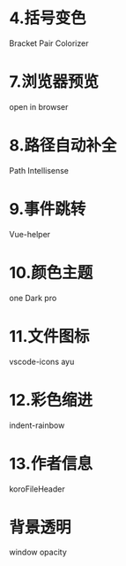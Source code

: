 <!--
 * @Author: your name
 * @Date: 2020-09-17 09:26:58
 * @LastEditTime: 2020-10-21 10:32:31
 * @LastEditors: Please set LastEditors
 * @Description: In User Settings Edit
 * @FilePath: \codesRepository\插件收集\插件大全.md
-->

# 4.括号变色
Bracket Pair Colorizer

# 7.浏览器预览
open in browser

# 8.路径自动补全
Path Intellisense

# 9.事件跳转
Vue-helper

# 10.颜色主题
one Dark pro

# 11.文件图标
vscode-icons
ayu

# 12.彩色缩进
indent-rainbow

# 13.作者信息
koroFileHeader

# 背景透明
window opacity


